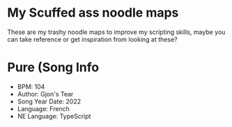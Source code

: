 # My Scuffed ass noodle maps
These are my trashy noodle maps to improve my scripting skills, maybe you can take reference or get inspiration from looking at these?
# Pure (Song Info
* BPM: 104
* Author: Gjon's Tear
* Song Year Date: 2022
* Language: French
* NE Language: TypeScript
